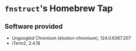 # `fnstruct`'s Homebrew Tap

## Software provided

- Ungoogled Chromium (eloston-chromium), 124.0.6367.207
- iTerm2, 3.4.18
